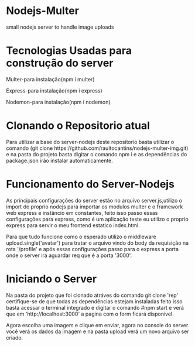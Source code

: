  <h1>Nodejs-Multer</h1>
 
 <p>small nodejs server to handle image uploads</p>
 
<h1>Tecnologias Usadas para construção do server</h1>

Multer-para instalação(npm i multer)


Express-para instalação(npm i express)


Nodemon-para instalação(npm i nodemon)

<h1>Clonando o Repositorio atual</h1>

<p>Para utilizar a base do server-nodejs deste repositorio basta utilizar o comando (git clone https://github.com/raultocantins/nodejs-multer-img.git) 
e na pasta do projeto basta digitar o comando npm i e as dependências do package.json irão instalar automaticamente.</p>


<h1>Funcionamento do Server-Nodejs</h1>

<p>As principais configurações do server estão no arquivo server.js,utilizo o import do proprio nodejs para importar os modulos multer e o framework web express
e instâncio em constantes, feito isso passo essas configurações para express, como é um aplicação teste eu utilizo o proprio express para servir o meu frontend
estatico index.html.</p>

<p>Para que tudo funcione como o esperado utilizo o middleware upload.single('avatar') para tratar o arquivo vindo do body da requisição na rota '/profile'
e após essas configurações passo para o express a porta onde o server irá aguardar req que é a porta '3000'.</p>


<h1>Iniciando o Server</h1>

<p>Na pasta do projeto que foi clonado atráves do comando git clone 'rep' certifique-se de que todas as dependências estejam instaladas
feito isso basta acessar o terminal integrado e digitar o comando #npm start e verá que em 'http://localhost:3000' a pagina com o form ficará disponivel.</p>


<p>Agora escolha uma imagem e clique em enviar, agora no console do server você verá os dados da imagem e na pasta upload verá um novo arquivo ser criado.</p>





